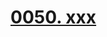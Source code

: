 # [0050. xxx](https://github.com/Tdahuyou/TNotes.react/tree/main/notes/0050.%20xxx)

<!-- region:toc -->

<!-- endregion:toc -->
